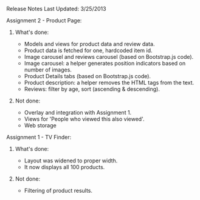 Release Notes
Last Updated: 3/25/2013

Assignment 2 - Product Page:

1. What's done:
    - Models and views for product data and review data.
    - Product data is fetched for one, hardcoded item id.
    - Image carousel and reviews carousel (based on Bootstrap.js code).
    - Image carousel: a helper generates position indicators based on number of images.
    - Product Details tabs (based on Bootstrap.js code).
    - Product description: a helper removes the HTML tags from the text.
    - Reviews: filter by age, sort (ascending & descending).

2. Not done:

    - Overlay and integration with Assignment 1.
    - Views for 'People who viewed this also viewed'.
    - Web storage

Assignment 1 - TV Finder:
1. What's done:
    - Layout was widened to proper width.
    - It now displays all 100 products.

2. Not done:
    - Filtering of product results.
